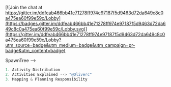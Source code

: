 [![Join the chat at https://gitter.im/ddfeab466bb41e71278ff974e97187f5d9463d72da649c8c0a475ea60f99e59c/Lobby](https://badges.gitter.im/ddfeab466bb41e71278ff974e97187f5d9463d72da649c8c0a475ea60f99e59c/Lobby.svg)](https://gitter.im/ddfeab466bb41e71278ff974e97187f5d9463d72da649c8c0a475ea60f99e59c/Lobby?utm_source=badge&utm_medium=badge&utm_campaign=pr-badge&utm_content=badge)

SpawnTree -->

```javascript
1. Activity Distribution
2. Activities Explained --> "@Oliverc"
3. Mapping & Planning Responsibility
```


